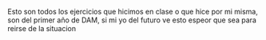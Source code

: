 Esto son todos los ejercicios que hicimos en clase o que hice por mi misma, son del primer año de DAM, si mi yo del futuro ve esto espeor que sea para reirse de la situacion 
